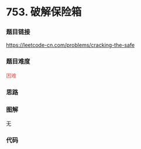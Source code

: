 # 753. 破解保险箱

### 题目链接

https://leetcode-cn.com/problems/cracking-the-safe

### 题目难度

<font color=#D9534F>困难</font>

### 思路



### 图解

无

### 代码

```python
```